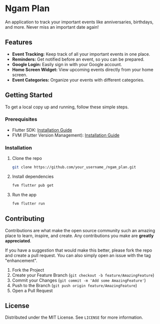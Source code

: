 # Ngam Plan

An application to track your important events like anniversaries, birthdays, and more. Never miss an important date again!

## Features

-   **Event Tracking:** Keep track of all your important events in one place.
-   **Reminders:** Get notified before an event, so you can be prepared.
-   **Google Login:** Easily sign in with your Google account.
-   **Home Screen Widget:** View upcoming events directly from your home screen.
-   **Event Categories:** Organize your events with different categories.

## Getting Started

To get a local copy up and running, follow these simple steps.

### Prerequisites

-   Flutter SDK: [Installation Guide](https://flutter.dev/docs/get-started/install)
-   FVM (Flutter Version Management): [Installation Guide](https://fvm.app/docs/getting_started/installation)

### Installation

1.  Clone the repo
    ```sh
    git clone https://github.com/your_username_/ngam_plan.git
    ```
2.  Install dependencies
    ```sh
    fvm flutter pub get
    ```
3.  Run the app
    ```sh
    fvm flutter run
    ```

## Contributing

Contributions are what make the open source community such an amazing place to learn, inspire, and create. Any contributions you make are **greatly appreciated**.

If you have a suggestion that would make this better, please fork the repo and create a pull request. You can also simply open an issue with the tag "enhancement".

1.  Fork the Project
2.  Create your Feature Branch (`git checkout -b feature/AmazingFeature`)
3.  Commit your Changes (`git commit -m 'Add some AmazingFeature'`)
4.  Push to the Branch (`git push origin feature/AmazingFeature`)
5.  Open a Pull Request

## License

Distributed under the MIT License. See `LICENSE` for more information.